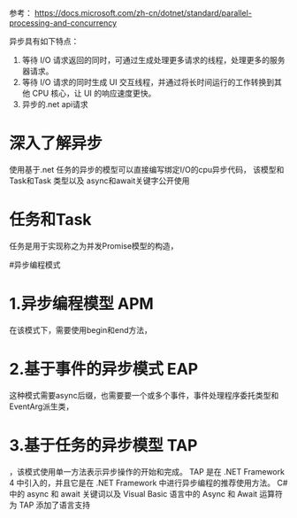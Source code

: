 参考：
https://docs.microsoft.com/zh-cn/dotnet/standard/parallel-processing-and-concurrency

异步具有如下特点：
1. 等待 I/O 请求返回的同时，可通过生成处理更多请求的线程，处理更多的服务器请求。
2. 等待 I/O 请求的同时生成 UI 交互线程，并通过将长时间运行的工作转换到其他 CPU 核心，让 UI 的响应速度更快。
3. 异步的.net api请求

# 深入了解异步

使用基于.net 任务的异步的模型可以直接编写绑定I/O的cpu异步代码，
该模型和Task和Task<T> 类型以及 async和await关键字公开使用

# 任务和Task<T>
任务是用于实现称之为并发Promise模型的构造，  


#异步编程模式

# 1.异步编程模型 APM
在该模式下，需要使用begin和end方法，

# 2.基于事件的异步模式 EAP
这种模式需要async后缀，也需要要一个或多个事件，事件处理程序委托类型和EventArg派生类，

# 3.基于任务的异步模型 TAP
，该模式使用单一方法表示异步操作的开始和完成。 TAP 是在 .NET Framework 4 中引入的，并且它是在 .NET Framework 中进行异步编程的推荐使用方法。 C# 中的 async 和 await 关键词以及 Visual Basic 语言中的 Async 和 Await 运算符为 TAP 添加了语言支持